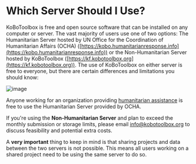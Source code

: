 # Which Server Should I Use?

KoBoToolbox is free and open source software that can be installed on any computer or server. The vast majority of users use one of two options: The Humanitarian Server hosted by UN Office for the Coordination of Humanitarian Affairs (OCHA) ([https://kobo.humanitarianresponse.info](https://kobo.humanitarianresponse.info)) or the Non-Humanitarian Server hosted by KoBoToolbox ([https://kf.kobotoolbox.org](https://kf.kobotoolbox.org)). The use of KoBoToolbox on either server is free to everyone, but there are certain differences and limitations you should know:

   ![image](/images/server/server.png)

Anyone working for an organization providing [humanitarian assistance](http://www.globalhumanitarianassistance.org/data-guides/defining-humanitarian-aid.) is free to use the Humanitarian Server provided by OCHA. 

If you're using the **Non-Humanitarian Server** and plan to exceed the monthly submission or storage limits, please email [info@kobotoolbox.org](info@kobotoolbox.org) to discuss feasibility and potential extra costs. 

A **very important** thing to keep in mind is that sharing projects and data between the two servers is not possible. This means all users working on a shared project need to be using the same server to do so. 
